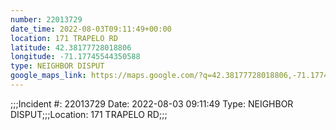 ```yaml
---
number: 22013729
date_time: 2022-08-03T09:11:49+00:00
location: 171 TRAPELO RD
latitude: 42.38177728018806
longitude: -71.17745544350588
type: NEIGHBOR DISPUT
google_maps_link: https://maps.google.com/?q=42.38177728018806,-71.17745544350588
---
```


;;;Incident #: 22013729   Date: 2022-08-03 09:11:49   Type: NEIGHBOR DISPUT;;;Location: 171 TRAPELO RD;;;
